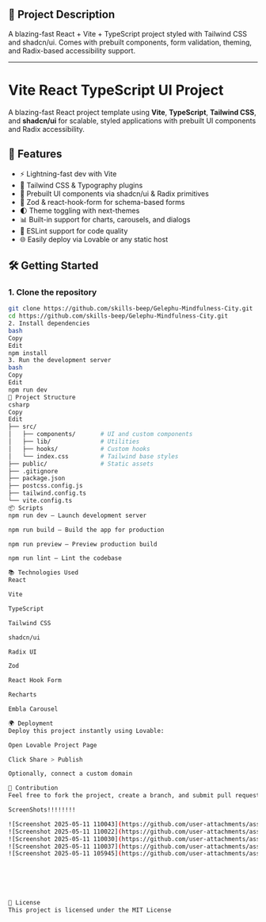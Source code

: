 ## 📄 Project Description

A blazing-fast React + Vite + TypeScript project styled with Tailwind CSS and shadcn/ui. Comes with prebuilt components, form validation, theming, and Radix-based accessibility support.

---

# Vite React TypeScript UI Project

A blazing-fast React project template using **Vite**, **TypeScript**, **Tailwind CSS**, and **shadcn/ui** for scalable, styled applications with prebuilt UI components and Radix accessibility.

## 🚀 Features

- ⚡ Lightning-fast dev with Vite
- 🎨 Tailwind CSS & Typography plugins
- 🧩 Prebuilt UI components via shadcn/ui & Radix primitives
- 🔐 Zod & react-hook-form for schema-based forms
- 🌓 Theme toggling with next-themes
- 📊 Built-in support for charts, carousels, and dialogs
- 🧼 ESLint support for code quality
- 🌐 Easily deploy via Lovable or any static host

## 🛠️ Getting Started

### 1. Clone the repository
```bash
git clone https://github.com/skills-beep/Gelephu-Mindfulness-City.git
cd https://github.com/skills-beep/Gelephu-Mindfulness-City.git
2. Install dependencies
bash
Copy
Edit
npm install
3. Run the development server
bash
Copy
Edit
npm run dev
📂 Project Structure
csharp
Copy
Edit
├── src/
│   ├── components/       # UI and custom components
│   ├── lib/              # Utilities
│   ├── hooks/            # Custom hooks
│   └── index.css         # Tailwind base styles
├── public/               # Static assets
├── .gitignore
├── package.json
├── postcss.config.js
├── tailwind.config.ts
└── vite.config.ts
📦 Scripts
npm run dev – Launch development server

npm run build – Build the app for production

npm run preview – Preview production build

npm run lint – Lint the codebase

📚 Technologies Used
React

Vite

TypeScript

Tailwind CSS

shadcn/ui

Radix UI

Zod

React Hook Form

Recharts

Embla Carousel

🌍 Deployment
Deploy this project instantly using Lovable:

Open Lovable Project Page

Click Share > Publish

Optionally, connect a custom domain

🤝 Contribution
Feel free to fork the project, create a branch, and submit pull requests. Make sure to lint and test your code before submitting!

ScreenShots!!!!!!!!

![Screenshot 2025-05-11 110043](https://github.com/user-attachments/assets/3f4b0800-c923-481a-9892-1fff81f6b91f)
![Screenshot 2025-05-11 110022](https://github.com/user-attachments/assets/968a839d-f873-4bb0-bc34-b6e708d30e91)
![Screenshot 2025-05-11 110030](https://github.com/user-attachments/assets/614caa14-dbe6-4c15-9a62-dada640f2ecb)
![Screenshot 2025-05-11 110037](https://github.com/user-attachments/assets/57e706e7-208c-4429-819a-b841ef6051fb)
![Screenshot 2025-05-11 105945](https://github.com/user-attachments/assets/6cc90673-8574-46ef-9b2b-dd06908ce42d)






📝 License
This project is licensed under the MIT License
